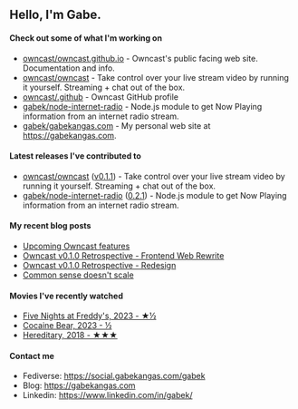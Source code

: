 ## Hello, I'm Gabe.

#### Check out some of what I'm working on

- [owncast/owncast.github.io](https://github.com/owncast/owncast.github.io) - Owncast&#39;s public facing web site.  Documentation and info.
- [owncast/owncast](https://github.com/owncast/owncast) - Take control over your live stream video by running it yourself.  Streaming &#43; chat out of the box.
- [owncast/.github](https://github.com/owncast/.github) - Owncast GitHub profile
- [gabek/node-internet-radio](https://github.com/gabek/node-internet-radio) - Node.js module to get Now Playing information from an internet radio stream.
- [gabek/gabekangas.com](https://github.com/gabek/gabekangas.com) - My personal web site at https://gabekangas.com.

#### Latest releases I've contributed to

- [owncast/owncast](https://github.com/owncast/owncast) ([v0.1.1](https://github.com/owncast/owncast/releases/tag/v0.1.1)) - Take control over your live stream video by running it yourself.  Streaming &#43; chat out of the box.
- [gabek/node-internet-radio](https://github.com/gabek/node-internet-radio) ([0.2.1](https://github.com/gabek/node-internet-radio/releases/tag/0.2.1)) - Node.js module to get Now Playing information from an internet radio stream.

#### My recent blog posts

- [Upcoming Owncast features](https://gabekangas.com/blog/2023/04/upcoming-owncast-features/)
- [Owncast v0.1.0 Retrospective - Frontend Web Rewrite](https://gabekangas.com/blog/2023/02/owncast-v0.1.0-retrospective-frontend-web-rewrite/)
- [Owncast v0.1.0 Retrospective - Redesign](https://gabekangas.com/blog/2023/02/owncast-v0.1.0-retrospective-redesign/)
- [Common sense doesn&#39;t scale](https://gabekangas.com/blog/2022/12/common-sense-doesnt-scale/)

#### Movies I've recently watched

- [Five Nights at Freddy&#39;s, 2023 - ★½](https://letterboxd.com/gabekangas/film/five-nights-at-freddys/)
- [Cocaine Bear, 2023 - ½](https://letterboxd.com/gabekangas/film/cocaine-bear/)
- [Hereditary, 2018 - ★★★](https://letterboxd.com/gabekangas/film/hereditary/)

#### Contact me

- Fediverse: https://social.gabekangas.com/gabek
- Blog: https://gabekangas.com
- Linkedin: https://www.linkedin.com/in/gabek/
